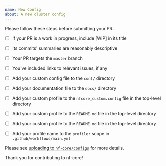```yaml
---
name: New Config
about: A new cluster config
---
```


Please follow these steps before submitting your PR:

* [ ] If your PR is a work in progress, include [WIP] in its title
* [ ] Its commits' summaries are reasonably descriptive
* [ ] Your PR targets the `master` branch
* [ ] You've included links to relevant issues, if any

* [ ] Add your custom config file to the `conf/` directory
* [ ] Add your documentation file to the `docs/` directory
* [ ] Add your custom profile to the `nfcore_custom.config` file in the top-level directory
* [ ] Add your custom profile to the `README.md` file in the top-level directory
* [ ] Add your custom profile to the `README.md` file in the top-level directory
* [ ] Add your profile name to the `profile:` scope in `.github/workflows/main.yml`

Please see [uploading to
`nf-core/configs`](https://github.com/nf-core/configs#uploading-to-nf-coreconfigs)
for more details.

Thank you for contributing to nf-core!
